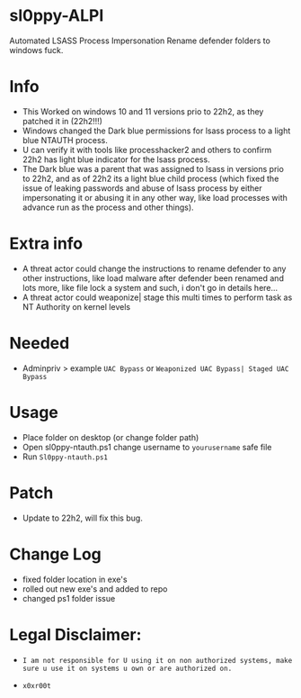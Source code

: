 # sl0ppy-ALPI
Automated LSASS Process Impersonation Rename defender folders to windows fuck.

# Info
* This Worked on windows 10 and 11 versions prio to 22h2, as they patched it in (22h2!!!)
* Windows changed the Dark blue permissions for lsass process to a light blue NTAUTH process.
* U can verify it with tools like processhacker2 and others to confirm 22h2 has light blue indicator for the lsass process.
* The Dark blue was a parent that was assigned to lsass in versions prio to 22h2, and as of 22h2 its a light blue child process (which fixed the issue of leaking passwords and abuse of lsass process by either impersonating it or abusing it in any other way, like load processes with advance run as the process and other things).

# Extra info
* A threat actor could change the instructions to rename defender to any other instructions, like load malware after defender been renamed and lots more, like file lock a system and such, i don't go in details here... 
* A threat actor could weaponize| stage this multi times to perform task as NT Authority on kernel levels 

# Needed 
* Adminpriv > example `UAC Bypass` or `Weaponized UAC Bypass| Staged UAC Bypass` 

# Usage 
* Place folder on desktop (or change folder path)
* Open sl0ppy-ntauth.ps1 change username to `yourusername` safe file  
* Run `Sl0ppy-ntauth.ps1` 

# Patch 
* Update to 22h2, will fix this bug.

# Change Log 
* fixed folder location in exe's
* rolled out new exe's and added to repo
* changed ps1 folder issue

# Legal Disclaimer: 
* `I am not responsible for U using it on non authorized systems, make sure u use it on systems u own or are authorized on.` 

* `x0xr00t` 
